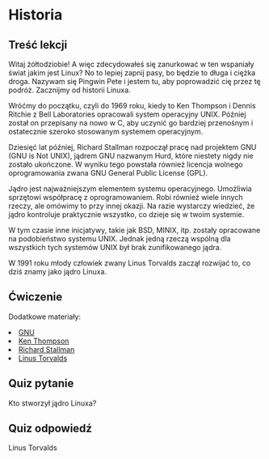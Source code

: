 # Historia

## Treść lekcji

Witaj żółtodziobie! A więc zdecydowałeś się zanurkować w ten wspaniały świat jakim jest Linux? No to lepiej zapnij pasy, bo będzie to długa i ciężka droga. Nazywam się Pingwin Pete i jestem tu, aby poprowadzić cię przez tę podróż. Zacznijmy od historii Linuxa. 

Wróćmy do początku, czyli do 1969 roku, kiedy to Ken Thompson i Dennis Ritchie z Bell Laboratories opracowali system operacyjny UNIX. Później został on przepisany na nowo w C, aby uczynić go bardziej przenośnym i ostatecznie szeroko stosowanym systemem operacyjnym.

Dziesięć lat później, Richard Stallman rozpoczął pracę nad projektem GNU (GNU is Not UNIX), jądrem GNU nazwanym Hurd, które niestety nigdy nie zostało ukończone. W wyniku tego powstała również licencja wolnego oprogramowania zwana GNU General Public License (GPL).

Jądro jest najważniejszym elementem systemu operacyjnego. Umożliwia sprzętowi współpracę z oprogramowaniem. Robi również wiele innych rzeczy, ale omówimy to przy innej okazji. Na razie wystarczy wiedzieć, że jądro kontroluje praktycznie wszystko, co dzieje się w twoim systemie. 

W tym czasie inne inicjatywy, takie jak BSD, MINIX, itp. zostały opracowane na podobieństwo systemu UNIX. Jednak jedną rzeczą wspólną dla wszystkich tych systemów UNIX był brak zunifikowanego jądra. 

W 1991 roku młody człowiek zwany Linus Torvalds zaczął rozwijać to, co dziś znamy jako jądro Linuxa.

## Ćwiczenie

Dodatkowe materiały:
<li><a href='https://www.gnu.org/home.en.html'>GNU</a></li>
<li><a href='https://en.wikipedia.org/wiki/Ken_Thompson'>Ken Thompson</a></li>
<li><a href='https://stallman.org/'>Richard Stallman</a></li>
<li><a href='https://en.wikipedia.org/wiki/Linus_Torvalds'>Linus Torvalds</a></li>

## Quiz pytanie

Kto stworzył jądro Linuxa? 

## Quiz odpowiedź

Linus Torvalds